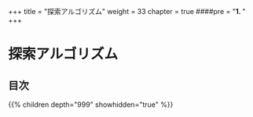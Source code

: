+++
title = "探索アルゴリズム"
weight = 33
chapter = true
####pre = "<b>1. </b>"
+++

# 探索アルゴリズム


## 目次

{{% children depth="999" showhidden="true" %}}

